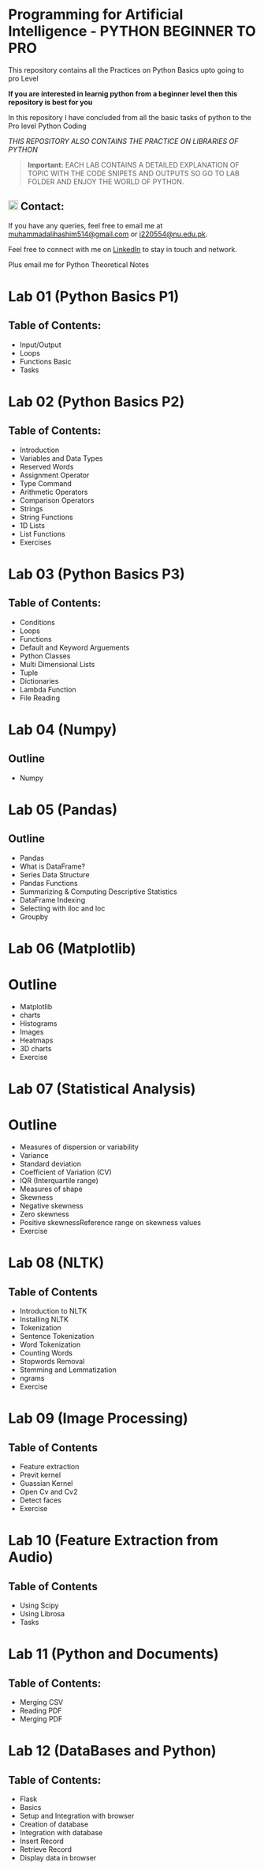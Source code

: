 # Programming for Artificial Intelligence - PYTHON BEGINNER TO PRO
This repository contains all the Practices on Python Basics upto going to pro Level

**If you are interested in learnig python from a beginner level then this repository is best for you**

In this repository I have concluded from all the basic tasks of python to the Pro level Python Coding

*THIS REPOSITORY ALSO CONTAINS THE PRACTICE ON LIBRARIES OF PYTHON*


> **Important:** EACH LAB CONTAINS A DETAILED EXPLANATION OF TOPIC WITH THE CODE SNIPETS AND OUTPUTS SO GO TO LAB FOLDER AND ENJOY THE WORLD OF PYTHON.


## <img src="https://img.icons8.com/ios/50/000000/email-open.png" width="20"/> Contact:
If you have any queries, feel free to email me at [muhammadalihashim514@gmail.com](mailto:muhammadalihashim514@gmail.com) or [i220554@nu.edu.pk](mailto:i220554@nu.edu.pk).

Feel free to connect with me on [LinkedIn](https://www.linkedin.com/in/muhammad-ali-hashim-5115882b4) to stay in touch and network.

Plus email me for Python Theoretical Notes


# Lab 01 (Python Basics P1)

## Table of Contents:
* Input/Output
* Loops
* Functions Basic
* Tasks


# Lab 02  (Python Basics P2)

## Table of Contents:
* Introduction
* Variables and Data Types
* Reserved Words
* Assignment Operator
* Type Command
* Arithmetic Operators
* Comparison Operators
* Strings
* String Functions
* 1D Lists
* List Functions
* Exercises


# Lab 03 (Python Basics P3)

## Table of Contents:
* Conditions
* Loops
* Functions
* Default and Keyword Arguements
* Python Classes
* Multi Dimensional Lists
* Tuple
* Dictionaries
* Lambda Function
* File Reading


# Lab 04 (Numpy)

## Outline
* Numpy


# Lab 05 (Pandas)

## Outline
* Pandas
* What is DataFrame?
* Series Data Structure
* Pandas Functions
* Summarizing & Computing Descriptive Statistics
* DataFrame Indexing
* Selecting with iloc and loc
* Groupby


# Lab 06 (Matplotlib)

# Outline
* Matplotlib
* charts
* Histograms
* Images
* Heatmaps
* 3D charts
* Exercise


# Lab 07 (Statistical Analysis)

# Outline
* Measures of dispersion or variability
* Variance
* Standard deviation
* Coefficient of Variation (CV)
* IQR (Interquartile range)
* Measures of shape
* Skewness
* Negative skewness
* Zero skewness
* Positive skewnessReference range on skewness values
* Exercise


# Lab 08 (NLTK)

## Table of Contents
* Introduction to NLTK
* Installing NLTK
* Tokenization
* Sentence Tokenization
* Word Tokenization
* Counting Words
* Stopwords Removal
* Stemming and Lemmatization
* ngrams
* Exercise


# Lab 09 (Image Processing)

## Table of Contents
* Feature extraction
* Previt kernel
* Guassian Kernel
* Open Cv and Cv2
* Detect faces
* Exercise


# Lab 10 (Feature Extraction from Audio)

## Table of Contents
* Using Scipy
* Using Librosa
* Tasks


# Lab 11 (Python and Documents)

## Table of Contents:
* Merging CSV
* Reading PDF
* Merging PDF


# Lab 12 (DataBases and Python)

## Table of Contents:
* Flask
* Basics
* Setup and Integration with browser
* Creation of database
* Integration with database
* Insert Record
* Retrieve Record
* Display data in browser
